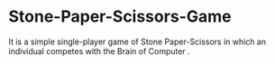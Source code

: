 # Stone-Paper-Scissors-Game
It is a simple single-player game of Stone Paper-Scissors in which an individual competes  with the Brain of Computer .
